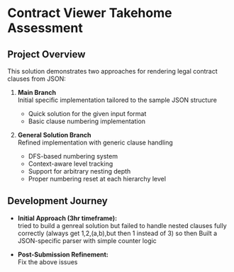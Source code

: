 # Contract Viewer Takehome Assessment

## Project Overview

This solution demonstrates two approaches for rendering legal contract clauses from JSON:

1. **Main Branch**  
   Initial specific implementation tailored to the sample JSON structure

   - Quick solution for the given input format
   - Basic clause numbering implementation

2. **General Solution Branch**  
   Refined implementation with generic clause handling
   - DFS-based numbering system
   - Context-aware level tracking
   - Support for arbitrary nesting depth
   - Proper numbering reset at each hierarchy level

## Development Journey

- **Initial Approach (3hr timeframe):**  
  tried to build a genreal solution but failed to handle nested clauses fully correctly (always get 1,2,(a,b),but then 1 instead of 3)
  so then Built a JSON-specific parser with simple counter logic

- **Post-Submission Refinement:**  
   Fix the above issues
